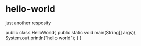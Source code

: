 # hello-world
just another resposity

public class HelloWorld{
 public static void main(String[] args){
    System.out.println("hello world");
 }
}

